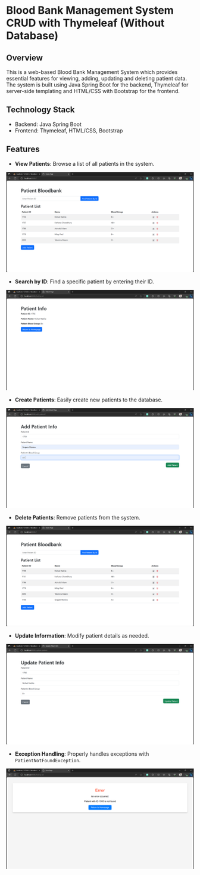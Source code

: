 # Blood Bank Management System CRUD with Thymeleaf (Without Database)

## Overview

This is a web-based Blood Bank Management System which provides essential features for viewing, adding, updating and deleting patient data. 
The system is built using Java Spring Boot for the backend, Thymeleaf for server-side templating and HTML/CSS with Bootstrap for the frontend.

## Technology Stack

- Backend: Java Spring Boot
- Frontend: Thymeleaf, HTML/CSS, Bootstrap

## Features

- **View Patients**: Browse a list of all patients in the system.
  
![View](https://github.com/Sirajam-Munira/Blood-Bank-Management-System-CRUD-with-Thymeleaf/blob/main/Outputs/read.PNG)


- **Search by ID**: Find a specific patient by entering their ID.
  
![Search](https://github.com/Sirajam-Munira/Blood-Bank-Management-System-CRUD-with-Thymeleaf/blob/main/Outputs/search.PNG)


- **Create Patients**: Easily create new patients to the database.
  
![Create](https://github.com/Sirajam-Munira/Blood-Bank-Management-System-CRUD-with-Thymeleaf/blob/main/Outputs/create.PNG)


- **Delete Patients**: Remove patients from the system.
  
![Delete](https://github.com/Sirajam-Munira/Blood-Bank-Management-System-CRUD-with-Thymeleaf/blob/main/Outputs/delete.PNG)


- **Update Information**: Modify patient details as needed.
  
![Update](https://github.com/Sirajam-Munira/Blood-Bank-Management-System-CRUD-with-Thymeleaf/blob/main/Outputs/update.PNG)


- **Exception Handling**: Properly handles exceptions with `PatientNotFoundException`.
  
![Exception](https://github.com/Sirajam-Munira/Blood-Bank-Management-System-CRUD-with-Thymeleaf/blob/main/Outputs/exception.PNG)
